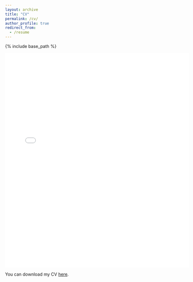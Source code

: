 ```yaml
---
layout: archive
title: "CV"
permalink: /cv/
author_profile: true
redirect_from:
  - /resume
---
```


{% include base_path %}


<embed src="{{ site.baseurl }}/files/Marshall_Drake_CV.pdf" width="600" height="700" type='application/pdf'>

You can download my CV [here](https://mhdrake.github.io/files/Marshall_Drake_CV.pdf).
